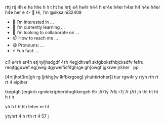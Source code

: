 rttj
rtj
4h
e
he
hhe
h
h
t
ht
he
hrtj
e4
he4r
h44
h
er4e
h4er
h4er
h4
h4e
h4er
h4e
her
e
4- 👋 Hi, I’m @sksaini32409
- 👀 I’m interested in ...
- 🌱 I’m currently learning ...
- 💞️ I’m looking to collaborate on ...
- 📫 How to reach me ...
- 😄 Pronouns: ...
- ⚡ Fun fact: ...

<!---
sksaini32409/sksaini32409 is a ✨ special ✨ repository because its `README.md` (this file) appears on your GitHub profile.
Yo5rt
ju can click the Preview link to take a look at your changes.
--->
ci1
e4rh
er4h
etj
tyijhsdgdf
4rh
4egjdhvafl
skfgboksfhbjcksdfv
fefru
reojfgguwef
eg[weg
dgyweifisfifghrge
gh[owgf
jgkrwe
jrkher
`
pp




[4rt
jhot3ro[gh
rg
]jrkhg[w
lkfbkrgoeg]
yhuhtirtoher]]
tiur
rgw4r
y
rtyh
rth
rt
rt
4
eipjher

tkeptgh
]ergkrb
rgmlekrtpherbhrghkergeh
t5r
j57ty
7r5j
r7j
7r
j7rt
jh
tht
ht
ht
h
t
h


yh
h
t
hthh
teher
er
ht

ytyhrt
4
h
rth
rt
4
57
j
